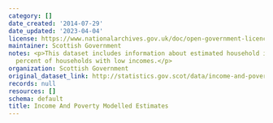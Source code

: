 ```yaml
---
category: []
date_created: '2014-07-29'
date_updated: '2023-04-04'
license: https://www.nationalarchives.gov.uk/doc/open-government-licence/version/3/
maintainer: Scottish Government
notes: <p>This dataset includes information about estimated household income, and
  percent of households with low incomes.</p>
organization: Scottish Government
original_dataset_link: http://statistics.gov.scot/data/income-and-poverty-modelled-estimates
records: null
resources: []
schema: default
title: Income And Poverty Modelled Estimates
---
```

